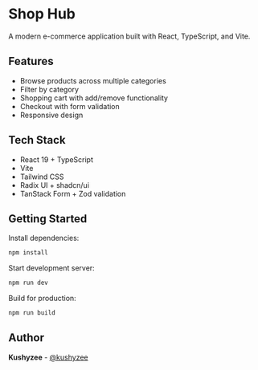 # Shop Hub

A modern e-commerce application built with React, TypeScript, and Vite.

## Features

- Browse products across multiple categories
- Filter by category
- Shopping cart with add/remove functionality
- Checkout with form validation
- Responsive design

## Tech Stack

- React 19 + TypeScript
- Vite
- Tailwind CSS
- Radix UI + shadcn/ui
- TanStack Form + Zod validation

## Getting Started

Install dependencies:

```bash
npm install
```

Start development server:

```bash
npm run dev
```

Build for production:

```bash
npm run build
```

## Author

**Kushyzee** - [@kushyzee](https://github.com/kushyzee)
